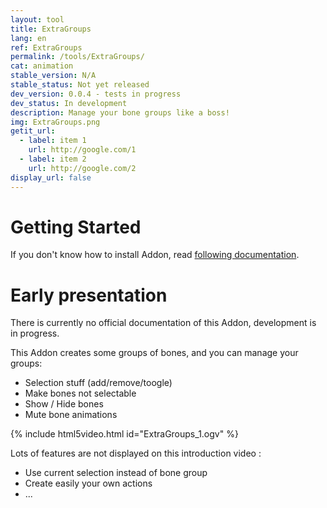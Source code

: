```yaml
---
layout: tool
title: ExtraGroups
lang: en
ref: ExtraGroups
permalink: /tools/ExtraGroups/
cat: animation
stable_version: N/A
stable_status: Not yet released
dev_version: 0.0.4 - tests in progress
dev_status: In development
description: Manage your bone groups like a boss!
img: ExtraGroups.png
getit_url:
  - label: item 1
    url: http://google.com/1
  - label: item 2
    url: http://google.com/2
display_url: false
---
```


# Getting Started
If you don't know how to install Addon, read [following documentation][1].  

# Early presentation  
There is currently no official documentation of this Addon, development is in progress.  

This Addon creates some groups of bones, and you can manage your groups:  

* Selection stuff (add/remove/toogle)  
* Make bones not selectable  
* Show / Hide bones  
* Mute bone animations  

{% include html5video.html id="ExtraGroups_1.ogv" %}

Lots of features are not displayed on this introduction video :  

* Use current selection instead of bone group  
* Create easily your own actions  
* ...  

[1]: {{site.base_url}}/AddonInstallation/
